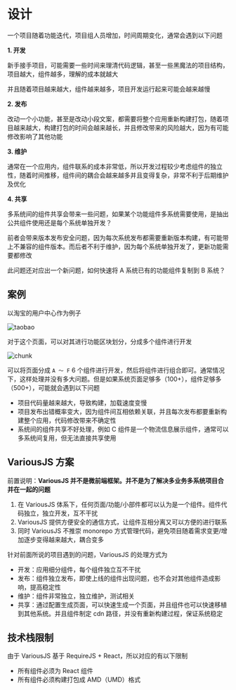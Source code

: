# 设计

一个项目随着功能迭代，项目组人员增加，时间周期变化，通常会遇到以下问题

**1. 开发**

新手接手项目，可能需要一些时间来理清代码逻辑，甚至一些黑魔法的项目结构，项目越大，组件越多，理解的成本就越大

并且随着项目越来越大，组件越来越多，项目开发运行起来可能会越来越慢

**2. 发布**

改动一个小功能，甚至是改动小段文案，都需要将整个应用重新构建打包，随着项目越来越大，构建打包的时间会越来越长，并且修改带来的风险越大，因为有可能修改影响了其他功能

**3. 维护**

通常在一个应用内，组件联系的成本非常低，所以开发过程较少考虑组件的独立性，随着时间推移，组件间的耦合会越来越多并且变得复杂，非常不利于后期维护及优化

**4. 共享**

多系统间的组件共享会带来一些问题，如果某个功能组件多系统需要使用，是抽出公共组件使用还是每个系统单独开发？

前者会带来版本发布安全问题，因为每次系统发布都需要重新版本构建，有可能带上不兼容的组件版本。而后者不利于维护，因为每个系统单独开发了，更新功能需要都修改

此问题还对应出一个新问题，如何快速将 A 系统已有的功能组件复制到 B 系统？

<!-- toc -->

## 案例

以淘宝的用户中心作为例子

![taobao](https://user-images.githubusercontent.com/2193211/152671525-6162d53c-ba48-4e1f-bf54-915e7020d459.jpeg)

对于这个页面，可以对其进行功能区块划分，分成多个组件进行开发

![chunk](https://user-images.githubusercontent.com/2193211/152671526-a115698f-22dd-40db-87f9-734b72f9f04f.png)

可以将页面分成 `A ～ F` 6 个组件进行开发，然后将组件进行组合即可。通常情况下，这样处理并没有多大问题。但是如果系统页面足够多（100+），组件足够多（500+），可能就会遇到以下问题

- 项目代码量越来越大，导致构建，加载速度变慢
- 项目发布出错概率变大，因为组件间互相依赖关联，并且每次发布都要重新构建整个应用，代码修改带来不确定性
- 系统间的组件共享不好处理，例如 C 组件是一个物流信息展示组件，通常可以多系统间复用，但无法直接共享使用

## VariousJS 方案

前置说明：**VariousJS 并不是微前端框架。并不是为了解决多业务多系统项目合并在一起的问题**

1. 在 VariousJS 体系下，任何页面/功能/小部件都可以认为是一个组件。组件代码独立，独立开发，互不干扰
2. VariousJS 提供方便安全的通信方式，让组件互相分离又可以方便的进行联系
3. 同时 VariousJS 不推崇 monorepo 方式管理代码，避免项目随着需求变更/增加逐步变得越来越大，耦合变多

针对前面所说的项目遇到的问题，VariousJS 的处理方式为

- 开发：应用细分组件，每个组件独立互不干扰
- 发布：组件独立发布，即使上线的组件出现问题，也不会对其他组件造成影响，提高稳定性
- 维护：组件非常独立，独立维护，测试相关
- 共享：通过配置生成页面，可以快速生成一个页面，并且组件也可以快速移植到其他系统。并且组件制定 cdn 路径，并没有重新构建过程，保证系统稳定

## 技术栈限制

由于 VariousJS 基于 RequireJS + React，所以对应的有以下限制

- 所有组件必须为 React 组件
- 所有组件必须构建打包成 AMD（UMD）格式
